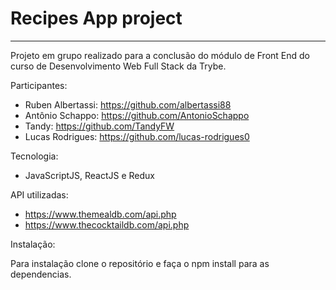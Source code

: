 # Recipes App project
__________________________________

Projeto em grupo realizado para a conclusão do módulo de Front End do curso de Desenvolvimento Web Full Stack da Trybe.

Participantes:
- Ruben Albertassi: https://github.com/albertassi88 <br>
- Antônio Schappo: https://github.com/AntonioSchappo <br>
- Tandy: https://github.com/TandyFW <br>
- Lucas Rodrigues: https://github.com/lucas-rodrigues0 <br>


Tecnologia:
- JavaScriptJS, ReactJS e Redux

API utilizadas:
- https://www.themealdb.com/api.php
- https://www.thecocktaildb.com/api.php

Instalação:

Para instalação clone o repositório e faça o npm install para as dependencias. <br>



